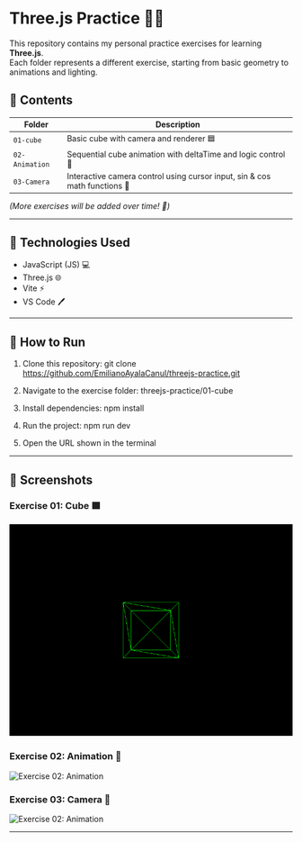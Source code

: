 # Three.js Practice 🎨✨

This repository contains my personal practice exercises for learning **Three.js**.  
Each folder represents a different exercise, starting from basic geometry to animations and lighting.

## 📂 Contents

| Folder      | Description |
|------------|-------------|
| `01-cube` | Basic cube with camera and renderer 🟦 |
| `02-Animation` | Sequential cube animation with deltaTime and logic control 🎥 |
| `03-Camera` | Interactive camera control using cursor input, sin & cos math functions 📸 |

*(More exercises will be added over time! 🚀)*

---

## 🧰 Technologies Used

- JavaScript (JS) 💻  
- Three.js 🌐  
- Vite ⚡  
- VS Code 🖊️

---

## 🔧 How to Run

1. Clone this repository:
git clone https://github.com/EmilianoAyalaCanul/threejs-practice.git

2. Navigate to the exercise folder:
threejs-practice/01-cube

3. Install dependencies:
npm install

4. Run the project:
npm run dev

5. Open the URL shown in the terminal

---

## 📸 Screenshots

### Exercise 01: Cube 🟩
![Exercise 01: Cube](01-cube/01-cube.png)

### Exercise 02: Animation 🎥
<img src="02-Animation/Animation.gif" alt="Exercise 02: Animation" width="799" height="597">

### Exercise 03: Camera 📸
<img src="03-Camera/Camera.gif" alt="Exercise 02: Animation" width="799" height="597">

---


